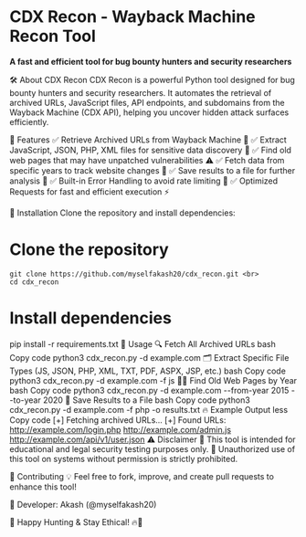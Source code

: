 # CDX Recon - Wayback Machine Recon Tool

**A fast and efficient tool for bug bounty hunters and security researchers**

🛠 About CDX Recon
CDX Recon is a powerful Python tool designed for bug bounty hunters and security researchers. It automates the retrieval of archived URLs, JavaScript files, API endpoints, and subdomains from the Wayback Machine (CDX API), helping you uncover hidden attack surfaces efficiently.

🎯 Features
✅ Retrieve Archived URLs from Wayback Machine 📂
✅ Extract JavaScript, JSON, PHP, XML files for sensitive data discovery 🔑
✅ Find old web pages that may have unpatched vulnerabilities ⚠️
✅ Fetch data from specific years to track website changes 📅
✅ Save results to a file for further analysis 💾
✅ Built-in Error Handling to avoid rate limiting 🚀
✅ Optimized Requests for fast and efficient execution ⚡

📌 Installation
Clone the repository and install dependencies:

# Clone the repository
```
git clone https://github.com/myselfakash20/cdx_recon.git <br>
cd cdx_recon
```
# Install dependencies
pip install -r requirements.txt
🚀 Usage
🔍 Fetch All Archived URLs
bash
Copy code
python3 cdx_recon.py -d example.com
🗂 Extract Specific File Types (JS, JSON, PHP, XML, TXT, PDF, ASPX, JSP, etc.)
bash
Copy code
python3 cdx_recon.py -d example.com -f js
🕵️‍♂️ Find Old Web Pages by Year
bash
Copy code
python3 cdx_recon.py -d example.com --from-year 2015 --to-year 2020
💾 Save Results to a File
bash
Copy code
python3 cdx_recon.py -d example.com -f php -o results.txt
🔥 Example Output
less
Copy code
[+] Fetching archived URLs...
[+] Found URLs:
http://example.com/login.php
http://example.com/admin.js
http://example.com/api/v1/user.json
⚠️ Disclaimer
🚨 This tool is intended for educational and legal security testing purposes only.
🚨 Unauthorized use of this tool on systems without permission is strictly prohibited.

🤝 Contributing
💡 Feel free to fork, improve, and create pull requests to enhance this tool!

📧 Developer: Akash (@myselfakash20)

🎯 Happy Hunting & Stay Ethical! 🔥🚀
